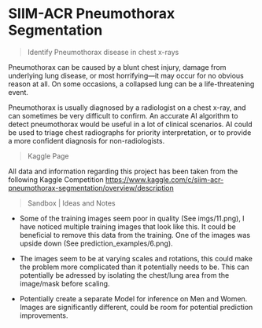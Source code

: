 # SIIM-ACR Pneumothorax Segmentation

> Identify Pneumothorax disease in chest x-rays

Pneumothorax can be caused by a blunt chest injury, damage from underlying lung disease, or most horrifying—it may occur for no obvious reason at all. On some occasions, a collapsed lung can be a life-threatening event.

Pneumothorax is usually diagnosed by a radiologist on a chest x-ray, and can sometimes be very difficult to confirm. An accurate AI algorithm to detect pneumothorax would be 
useful in a lot of clinical scenarios. AI could be used to triage chest radiographs for priority interpretation, or to provide a more confident diagnosis for non-radiologists.

> Kaggle Page

All data and information regarding this project has been taken from the following Kaggle Competition
  https://www.kaggle.com/c/siim-acr-pneumothorax-segmentation/overview/description

> Sandbox | Ideas and Notes

- Some of the training images seem poor in quality (See imgs/11.png), I have noticed multiple training images that look like this. It could be beneficial to remove this data from the training. One of the images was upside down (See prediction_examples/6.png).

- The images seem to be at varying scales and rotations, this could make the problem more complicated than it potentially needs to be. This can potentially be adressed by isolating the chest/lung area from the image/mask before scaling.

- Potentially create a separate Model for inference on Men and Women. Images are significantly different, could be room for potential prediction improvements.